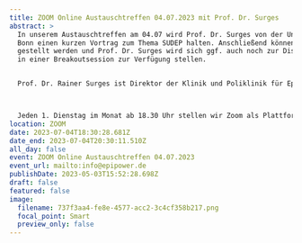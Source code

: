 ```yaml
---
title: ZOOM Online Austauschtreffen 04.07.2023 mit Prof. Dr. Surges
abstract: >
  In unserem Austauschtreffen am 04.07 wird Prof. Dr. Surges von der Uniklinik
  Bonn einen kurzen Vortrag zum Thema SUDEP halten. Anschließend können Fragen
  gestellt werden und Prof. Dr. Surges wird sich ggf. auch noch zur Diskussion
  in einer Breakoutsession zur Verfügung stellen.


  Prof. Dr. Rainer Surges ist Direktor der Klinik und Poliklinik für Epileptologie und beschäftigt sich auch mit dem Bereich "Klinische Epilepsieforschung."



  Jeden 1. Dienstag im Monat ab 18.30 Uhr stellen wir Zoom als Plattform zum gemeinsamen Austausch zur Verfügung. Epilepsiebetroffene aller Altersgruppen sind dazu eingeladen. In der Regel gibt es einen Impulsvortrag zu einem zu ausgewählten Thema der Epilepsie, bspw. über neue Möglichkeiten der Behandlung oder Fortschritte in der Diagnostik. Im Anschluss wechseln die Teilnehmer in themenspezifische Breakoutsessions, um über alle verschiedenen Themen rund um Epilepsie, aber auch Privates zu diskutieren. Wir haben eine sehr lockere Atmosphäre und jeder kann kommen und gehen, wie und wann er Lust hat. Um mitzumachen ist allerdings zuvor eine Anmeldung per E-Mail notwendig.
location: ZOOM
date: 2023-07-04T18:30:28.681Z
date_end: 2023-07-04T20:30:11.510Z
all_day: false
event: ZOOM Online Austauschtreffen 04.07.2023
event_url: mailto:info@epipower.de
publishDate: 2023-05-03T15:52:28.698Z
draft: false
featured: false
image:
  filename: 737f3aa4-fe8e-4577-acc2-3c4cf358b217.png
  focal_point: Smart
  preview_only: false
---
```

